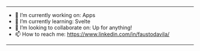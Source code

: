 
<hr>

- 🔭 I’m currently working on: Apps
- 🌱 I’m currently learning: Svelte
- 👯 I’m looking to collaborate on: Up for anything!
- 📫 How to reach me: https://www.linkedin.com/in/faustodavila/
<hr>
